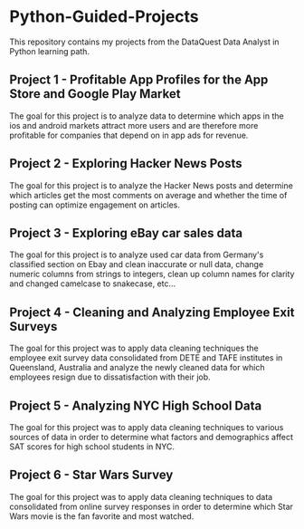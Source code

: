 # Python-Guided-Projects
This repository contains my projects from the DataQuest Data Analyst in Python learning path. 

## Project 1 - Profitable App Profiles for the App Store and Google Play Market
The goal for this project is to analyze data to determine which apps in the ios and android markets attract more users and are therefore more profitable for companies that depend on in app ads for revenue.

## Project 2 - Exploring Hacker News Posts
The goal for this project is to analyze the Hacker News posts and determine which articles get the most comments on average and whether the time of posting can optimize engagement on articles.

## Project 3 - Exploring eBay car sales data
The goal for this project is to analyze used car data from Germany's classified section on Ebay and clean inaccurate or null data, change numeric columns from strings to integers, clean up column names for clarity and changed camelcase to snakecase, etc...

## Project 4 - Cleaning and Analyzing Employee Exit Surveys
The goal for this project was to apply data cleaning techniques the employee exit survey data consolidated from DETE and TAFE institutes in Queensland, Australia and analyze the newly cleaned data for which employees resign due to dissatisfaction with their job.

## Project 5 - Analyzing NYC High School Data
The goal for this project was to apply data cleaning techniques to various sources of data in order to determine what factors and demographics affect SAT scores for high school students in NYC.

## Project 6 - Star Wars Survey
The goal for this project was to apply data cleaning techniques to data consolidated from online survey responses in order to determine which Star Wars movie is the fan favorite and most watched.
